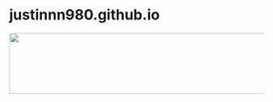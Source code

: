 # justinnn980.github.io

<a href="https://github.com/devxb/gitanimals">
  <img
    src="https://render.gitanimals.org/lines/justinnn980"
    width="600"
    height="120"
  />
</a>
  
